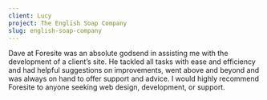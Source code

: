 ```yaml
---
client: Lucy
project: The English Soap Company
slug: english-soap-company
---
```


Dave at Foresite was an absolute godsend in assisting me with the development of a client’s site. He tackled all tasks with ease and efficiency and had helpful suggestions on improvements, went above and beyond and was always on hand to offer support and advice. I would highly recommend Foresite to anyone seeking web design, development, or support.


